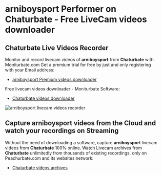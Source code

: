 # arniboysport Performer on Chaturbate - Free LiveCam videos downloader

## Chaturbate Live Videos Recorder

Monitor and record livecam videos of **arniboysport** from **Chaturbate** with Moniturbate.com
Get a premium trial for free by just and only registering with your Email address:
* [arniboysport Premium videos downloader](https://moniturbate.com/request-demo-licence-key.html)

Free livecam videos downloader - Moniturbate Software:
* [Chaturbate videos downloader](https://moniturbate.com/moniturbate-download-software.html)

![arniboysport livecam videos recorder](https://peachurnet.com/templates/moniturbate-software.png)


## Capture arniboysport videos from the Cloud and watch your recordings on Streaming

Without the need of downloading a software, capture **arniboysport** livecam videos from **Chaturbate** 100% online.
Watch Livecam archives from **Chaturbate** unlimitedly from thousands of existing recordings, only on Peachurbate.com and its websites network:
* [Chaturbate videos archives](https://peachurnet.com/)